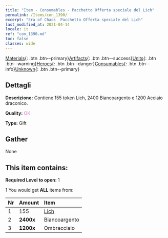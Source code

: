```yaml
---
title: "Item - Consumables - Pacchetto Offerta speciale del Lich"
permalink: /Items/con_1390/
excerpt: "Era of Chaos  Pacchetto Offerta speciale del Lich"
last_modified_at: 2021-04-14
locale: it
ref: "con_1390.md"
toc: false
classes: wide
---
```

 [Materials](/it/Items/){: .btn .btn--primary}[Artifacts](/it/Items/Artifacts/){: .btn .btn--success}[Units](/it/Items/Units/){: .btn .btn--warning}[Heroes](/it/Items/Heroes/){: .btn .btn--danger}[Consumables](/it/Items/Consumables/){: .btn .btn--info}[Unknown](/it/Items/Unknown/){: .btn .btn--primary}

## Dettagli
 **Descrizione:** Contiene 155 token Lich, 2400 Biancoargento e 1200 Acciaio draconico.

 **Quality:** <span style="color: #DA70D6">OK</span>

 **Type:** Gift

## Gather

  None

## This item contains:

 **Required Level to open:** 1

 1 You would get **ALL** items  from:

  | Nr | Amount |     Item    |
  |:---|:-------|:------------|
  | 1 | 155 | [Lich](/it/Items/unt_212/) | 
  | 2 |  **2400x** | Biancoargento |  | 
  | 3 |  **1200x** | Ombracciaio |  | 
